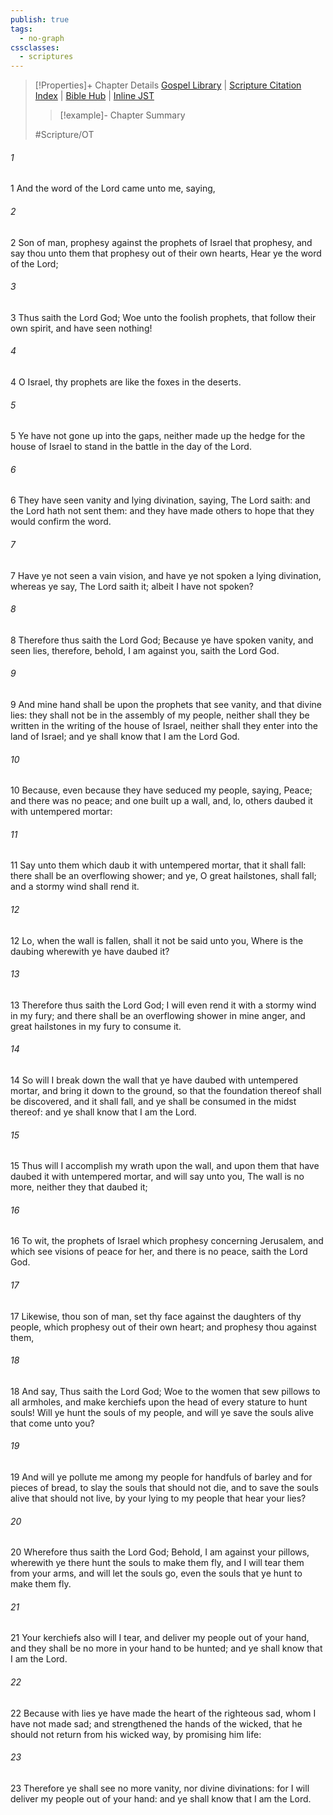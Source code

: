 ```yaml
---
publish: true
tags:
  - no-graph
cssclasses:
  - scriptures
---
```

>[!Properties]+ Chapter Details
>[Gospel Library](https://churchofjesuschrist.org/study/scriptures/ot/ezek/13?lang=eng)    |    [Scripture Citation Index](https://scriptures.byu.edu/#07e0d::c07e0d)    |    [Bible Hub](https://biblehub.com/ezekiel/13.htm)    |    [Inline JST](https://scripturetoolbox.com/html/ic/Ezekiel/13.html)
>>[!example]- Chapter Summary
>> 
> 
>
>#Scripture/OT
###### 1
1 And the word of the Lord came unto me, saying,
###### 2
2 Son of man, prophesy against the prophets of Israel that prophesy, and say thou unto them that prophesy out of their own hearts, Hear ye the word of the Lord;
###### 3
3 Thus saith the Lord God; Woe unto the foolish prophets, that follow their own spirit, and have seen nothing!
###### 4
4 O Israel, thy prophets are like the foxes in the deserts.
###### 5
5 Ye have not gone up into the gaps, neither made up the hedge for the house of Israel to stand in the battle in the day of the Lord.
###### 6
6 They have seen vanity and lying divination, saying, The Lord saith: and the Lord hath not sent them: and they have made others to hope that they would confirm the word.
###### 7
7 Have ye not seen a vain vision, and have ye not spoken a lying divination, whereas ye say, The Lord saith it; albeit I have not spoken?
###### 8
8 Therefore thus saith the Lord God; Because ye have spoken vanity, and seen lies, therefore, behold, I am against you, saith the Lord God.
###### 9
9 And mine hand shall be upon the prophets that see vanity, and that divine lies: they shall not be in the assembly of my people, neither shall they be written in the writing of the house of Israel, neither shall they enter into the land of Israel; and ye shall know that I am the Lord God.
###### 10
10 Because, even because they have seduced my people, saying, Peace; and there was no peace; and one built up a wall, and, lo, others daubed it with untempered mortar:
###### 11
11 Say unto them which daub it with untempered mortar, that it shall fall: there shall be an overflowing shower; and ye, O great hailstones, shall fall; and a stormy wind shall rend it.
###### 12
12 Lo, when the wall is fallen, shall it not be said unto you, Where is the daubing wherewith ye have daubed it?
###### 13
13 Therefore thus saith the Lord God; I will even rend it with a stormy wind in my fury; and there shall be an overflowing shower in mine anger, and great hailstones in my fury to consume it.
###### 14
14 So will I break down the wall that ye have daubed with untempered mortar, and bring it down to the ground, so that the foundation thereof shall be discovered, and it shall fall, and ye shall be consumed in the midst thereof: and ye shall know that I am the Lord.
###### 15
15 Thus will I accomplish my wrath upon the wall, and upon them that have daubed it with untempered mortar, and will say unto you, The wall is no more, neither they that daubed it;
###### 16
16 To wit, the prophets of Israel which prophesy concerning Jerusalem, and which see visions of peace for her, and there is no peace, saith the Lord God.
###### 17
17 Likewise, thou son of man, set thy face against the daughters of thy people, which prophesy out of their own heart; and prophesy thou against them,
###### 18
18 And say, Thus saith the Lord God; Woe to the women that sew pillows to all armholes, and make kerchiefs upon the head of every stature to hunt souls! Will ye hunt the souls of my people, and will ye save the souls alive that come unto you?
###### 19
19 And will ye pollute me among my people for handfuls of barley and for pieces of bread, to slay the souls that should not die, and to save the souls alive that should not live, by your lying to my people that hear your lies?
###### 20
20 Wherefore thus saith the Lord God; Behold, I am against your pillows, wherewith ye there hunt the souls to make them fly, and I will tear them from your arms, and will let the souls go, even the souls that ye hunt to make them fly.
###### 21
21 Your kerchiefs also will I tear, and deliver my people out of your hand, and they shall be no more in your hand to be hunted; and ye shall know that I am the Lord.
###### 22
22 Because with lies ye have made the heart of the righteous sad, whom I have not made sad; and strengthened the hands of the wicked, that he should not return from his wicked way, by promising him life:
###### 23
23 Therefore ye shall see no more vanity, nor divine divinations: for I will deliver my people out of your hand: and ye shall know that I am the Lord.
